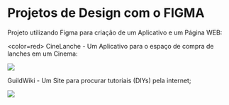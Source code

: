 # Projetos de Design com o FIGMA

Projeto utilizando Figma para criação de um Aplicativo e um Página WEB:

<color=red> CineLanche </color> - Um Aplicativo para o espaço de compra de lanches em um Cinema:

<div aling="center">
<img src="https://github.com/victorfxz/portfolio_design/blob/main/Fluxo/CineLanche.gif?raw=true" />
</div>
  
GuildWiki - Um Site para procurar tutoriais (DIYs) pela internet;

<div aling="center">
<img src="https://github.com/victorfxz/portfolio_design/blob/main/Fluxo/DIY.gif?raw=true" />
</div>
